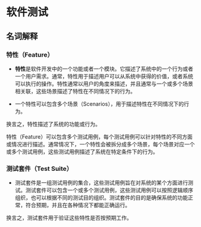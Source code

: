 # 软件测试

## 名词解释

### 特性（Feature）

- **特性**是软件开发中的一个功能或者一个模块。它描述了系统中的一个行为或者一个用户需求。通常，特性用于描述用户可以从系统中获得的价值，或者系统可以执行的操作。特性通常以用户的角度来描述，并且通常与一个或多个场景相关联，这些场景描述了特性在不同情况下的行为。

- 一个特性可以包含多个场景（Scenarios），用于描述特性在不同情况下的行为。

换言之，特性描述了系统的功能或行为。

特性（Feature）可以包含多个测试用例，每个测试用例可以针对特性的不同方面或情况进行描述。通常情况下，一个特性会被拆分成多个场景，每个场景对应一个或多个测试用例，这些测试用例描述了系统在特定条件下的行为。

### 测试套件（Test Suite）

- 测试套件是一组测试用例的集合，这些测试用例旨在对系统的某个方面进行测试。测试套件可以包含一个或多个测试用例，这些测试用例可以按照逻辑顺序组织，也可以根据不同的测试目的组织。测试套件的目的是确保系统的功能正常，符合预期，并且在各种情况下都能正确运行。

换言之，测试套件用于验证这些特性是否按预期工作。
